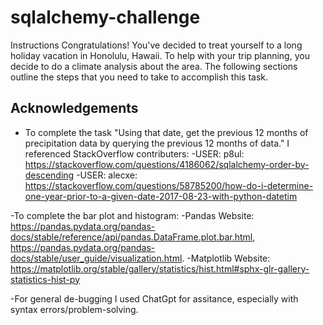 # sqlalchemy-challenge
Instructions
Congratulations! You've decided to treat yourself to a long holiday vacation in Honolulu, Hawaii. To help with your trip planning, you decide to do a climate analysis about the area. The following sections outline the steps that you need to take to accomplish this task.
## Acknowledgements

- To complete the task "Using that date, get the previous 12 months of precipitation data by querying the previous 12 months of data." I referenced StackOverflow contributers:
  -USER: p8ul: https://stackoverflow.com/questions/4186062/sqlalchemy-order-by-descending
  -USER: alecxe: https://stackoverflow.com/questions/58785200/how-do-i-determine-one-year-prior-to-a-given-date-2017-08-23-with-python-datetim

-To complete the bar plot and histogram: 
  -Pandas Website: https://pandas.pydata.org/pandas-docs/stable/reference/api/pandas.DataFrame.plot.bar.html, https://pandas.pydata.org/pandas-docs/stable/user_guide/visualization.html.
  -Matplotlib Website: https://matplotlib.org/stable/gallery/statistics/hist.html#sphx-glr-gallery-statistics-hist-py

-For general de-bugging I used ChatGpt for assitance, especially with syntax errors/problem-solving. 
